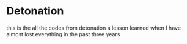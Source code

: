 # Detonation

this is the all the codes from detonation
a lesson learned when I have almost lost everything in the past three years
